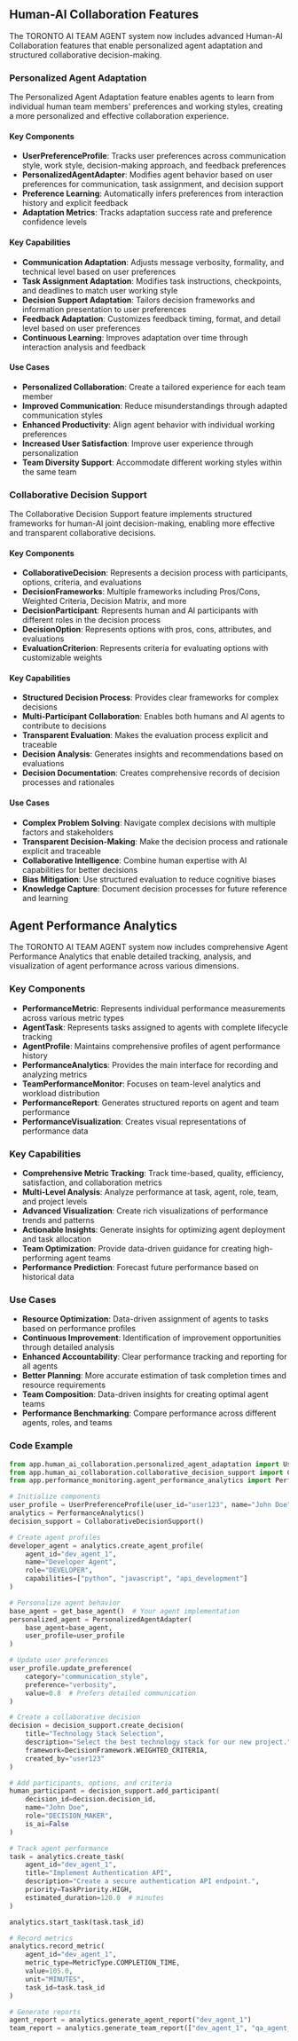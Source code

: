 ## Human-AI Collaboration Features

The TORONTO AI TEAM AGENT system now includes advanced Human-AI Collaboration features that enable personalized agent adaptation and structured collaborative decision-making.

### Personalized Agent Adaptation

The Personalized Agent Adaptation feature enables agents to learn from individual human team members' preferences and working styles, creating a more personalized and effective collaboration experience.

#### Key Components

- **UserPreferenceProfile**: Tracks user preferences across communication style, work style, decision-making approach, and feedback preferences
- **PersonalizedAgentAdapter**: Modifies agent behavior based on user preferences for communication, task assignment, and decision support
- **Preference Learning**: Automatically infers preferences from interaction history and explicit feedback
- **Adaptation Metrics**: Tracks adaptation success rate and preference confidence levels

#### Key Capabilities

- **Communication Adaptation**: Adjusts message verbosity, formality, and technical level based on user preferences
- **Task Assignment Adaptation**: Modifies task instructions, checkpoints, and deadlines to match user working style
- **Decision Support Adaptation**: Tailors decision frameworks and information presentation to user preferences
- **Feedback Adaptation**: Customizes feedback timing, format, and detail level based on user preferences
- **Continuous Learning**: Improves adaptation over time through interaction analysis and feedback

#### Use Cases

- **Personalized Collaboration**: Create a tailored experience for each team member
- **Improved Communication**: Reduce misunderstandings through adapted communication styles
- **Enhanced Productivity**: Align agent behavior with individual working preferences
- **Increased User Satisfaction**: Improve user experience through personalization
- **Team Diversity Support**: Accommodate different working styles within the same team

### Collaborative Decision Support

The Collaborative Decision Support feature implements structured frameworks for human-AI joint decision-making, enabling more effective and transparent collaborative decisions.

#### Key Components

- **CollaborativeDecision**: Represents a decision process with participants, options, criteria, and evaluations
- **DecisionFrameworks**: Multiple frameworks including Pros/Cons, Weighted Criteria, Decision Matrix, and more
- **DecisionParticipant**: Represents human and AI participants with different roles in the decision process
- **DecisionOption**: Represents options with pros, cons, attributes, and evaluations
- **EvaluationCriterion**: Represents criteria for evaluating options with customizable weights

#### Key Capabilities

- **Structured Decision Process**: Provides clear frameworks for complex decisions
- **Multi-Participant Collaboration**: Enables both humans and AI agents to contribute to decisions
- **Transparent Evaluation**: Makes the evaluation process explicit and traceable
- **Decision Analysis**: Generates insights and recommendations based on evaluations
- **Decision Documentation**: Creates comprehensive records of decision processes and rationales

#### Use Cases

- **Complex Problem Solving**: Navigate complex decisions with multiple factors and stakeholders
- **Transparent Decision-Making**: Make the decision process and rationale explicit and traceable
- **Collaborative Intelligence**: Combine human expertise with AI capabilities for better decisions
- **Bias Mitigation**: Use structured evaluation to reduce cognitive biases
- **Knowledge Capture**: Document decision processes for future reference and learning

## Agent Performance Analytics

The TORONTO AI TEAM AGENT system now includes comprehensive Agent Performance Analytics that enable detailed tracking, analysis, and visualization of agent performance across various dimensions.

### Key Components

- **PerformanceMetric**: Represents individual performance measurements across various metric types
- **AgentTask**: Represents tasks assigned to agents with complete lifecycle tracking
- **AgentProfile**: Maintains comprehensive profiles of agent performance history
- **PerformanceAnalytics**: Provides the main interface for recording and analyzing metrics
- **TeamPerformanceMonitor**: Focuses on team-level analytics and workload distribution
- **PerformanceReport**: Generates structured reports on agent and team performance
- **PerformanceVisualization**: Creates visual representations of performance data

### Key Capabilities

- **Comprehensive Metric Tracking**: Track time-based, quality, efficiency, satisfaction, and collaboration metrics
- **Multi-Level Analysis**: Analyze performance at task, agent, role, team, and project levels
- **Advanced Visualization**: Create rich visualizations of performance trends and patterns
- **Actionable Insights**: Generate insights for optimizing agent deployment and task allocation
- **Team Optimization**: Provide data-driven guidance for creating high-performing agent teams
- **Performance Prediction**: Forecast future performance based on historical data

### Use Cases

- **Resource Optimization**: Data-driven assignment of agents to tasks based on performance profiles
- **Continuous Improvement**: Identification of improvement opportunities through detailed analysis
- **Enhanced Accountability**: Clear performance tracking and reporting for all agents
- **Better Planning**: More accurate estimation of task completion times and resource requirements
- **Team Composition**: Data-driven insights for creating optimal agent teams
- **Performance Benchmarking**: Compare performance across different agents, roles, and teams

### Code Example

```python
from app.human_ai_collaboration.personalized_agent_adaptation import UserPreferenceProfile, PersonalizedAgentAdapter
from app.human_ai_collaboration.collaborative_decision_support import CollaborativeDecisionSupport, DecisionFramework
from app.performance_monitoring.agent_performance_analytics import PerformanceAnalytics, MetricType, TaskPriority

# Initialize components
user_profile = UserPreferenceProfile(user_id="user123", name="John Doe")
analytics = PerformanceAnalytics()
decision_support = CollaborativeDecisionSupport()

# Create agent profiles
developer_agent = analytics.create_agent_profile(
    agent_id="dev_agent_1",
    name="Developer Agent",
    role="DEVELOPER",
    capabilities=["python", "javascript", "api_development"]
)

# Personalize agent behavior
base_agent = get_base_agent()  # Your agent implementation
personalized_agent = PersonalizedAgentAdapter(
    base_agent=base_agent,
    user_profile=user_profile
)

# Update user preferences
user_profile.update_preference(
    category="communication_style",
    preference="verbosity",
    value=0.8  # Prefers detailed communication
)

# Create a collaborative decision
decision = decision_support.create_decision(
    title="Technology Stack Selection",
    description="Select the best technology stack for our new project.",
    framework=DecisionFramework.WEIGHTED_CRITERIA,
    created_by="user123"
)

# Add participants, options, and criteria
human_participant = decision_support.add_participant(
    decision_id=decision.decision_id,
    name="John Doe",
    role="DECISION_MAKER",
    is_ai=False
)

# Track agent performance
task = analytics.create_task(
    agent_id="dev_agent_1",
    title="Implement Authentication API",
    description="Create a secure authentication API endpoint.",
    priority=TaskPriority.HIGH,
    estimated_duration=120.0  # minutes
)

analytics.start_task(task.task_id)

# Record metrics
analytics.record_metric(
    agent_id="dev_agent_1",
    metric_type=MetricType.COMPLETION_TIME,
    value=105.0,
    unit="MINUTES",
    task_id=task.task_id
)

# Generate reports
agent_report = analytics.generate_agent_report("dev_agent_1")
team_report = analytics.generate_team_report(["dev_agent_1", "qa_agent_1"])
```
